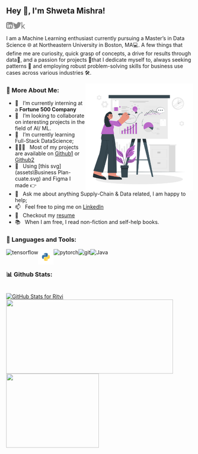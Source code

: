 ## Hey 👋, I'm Shweta Mishra!
<a href='https://www.linkedin.com/in/shwm/'><img align='left' alt="linkedin" src="assets\linkedin.svg" height='18px'/></a>
<a href='https://twitter.com/ShwetaM42355084'><img align='left' alt="twitter" src="assets\twitter.svg" height='18px'/></a>
<a href='https://www.kaggle.com/shwetamishra9090'><img alt="kaggle" src="assets\kaggle.svg" height='18px'/></a>

I am a Machine Learning enthusiast currently pursuing a Master’s in Data Science 🌐 at Northeastern University in Boston, MA💻. A few things that define me are curiosity, quick grasp of concepts, a drive for results through data🤖, and a passion for projects 🎨that I dedicate myself to, always seeking patterns 📱 and employing robust problem-solving skills for business use cases across various industries 🛠️.

<img align="right" alt="GIF" src="assets\Business Plan-cuate.svg" width="290px"/>

  
### 🧐 More About Me:

- 🔭 &nbsp; I’m currently interning at a **Fortune 500 Company**
- 🤝 &nbsp; I’m looking to collaborate on interesting projects in the field of AI/ ML.
- 🌱 &nbsp; I’m currently learning Full-Stack DataScience; 
- 👨🏻‍💻 &nbsp; Most of my projects are available on [Github1](https://github.com/MishraCo?tab=repositories) or [Github2](https://github.com/ShwetaM09?tab=repositories)
- 🎨 &nbsp; Using [this svg](assets\Business Plan-cuate.svg) and Figma I made 👉
- 💬 &nbsp; Ask me about anything Supply-Chain & Data related, I am happy to help;
- 📫 &nbsp; Feel free to ping me on [LinkedIn](https://www.linkedin.com/in/shwm/)
- 📝 &nbsp; Checkout my [resume](https://drive.google.com/file/d/1Ts9_g3JmXdXylzkd97jYjyagxjUB2UTU/view)
- 📚 &nbsp; When I am free, I read non-fiction and self-help books.

### 🔨 Languages and Tools:
<a href="https://www.tensorflow.org" target="_blank"> <img align="left" src="https://raw.githubusercontent.com/rahul-jha98/github_readme_icons/main/language_and_tools/square/tensorflow/tensorflow.svg" alt="tensorflow" height="42px"/> </a> 
<a href="https://www.python.org" target="_blank"><img align="left" alt="Python" height ="42px" src="assets\python-svgrepo-com.svg"></a>
<a href="https://pytorch.org/" target="_blank"> <img align="left" src="https://raw.githubusercontent.com/rahul-jha98/github_readme_icons/main/language_and_tools/square/pytorch/pytorch.svg" alt="pytorch" height="42px"/> </a>
<a href="https://git-scm.com/" target="_blank"> <img src="https://git-scm.com/images/logos/downloads/Git-Icon-1788C.svg" align="left" alt="git" height='42px'/> </a> 
<a href="https://www.java.com" target="_blank"><img align="left" alt="Java" height ="42px" src="https://www.vectorlogo.zone/logos/java/java-vertical.svg"></a>

<br>
<br>

### 📊 Github Stats:

<br>

<a href='https://github.com/MishraCo/MishraCo'>
    <img align = "center" width="700" src= "https://github-readme-streak-stats.herokuapp.com/?user=MishraCo&theme=radical&date_format=j%20M%5B%20Y%5D" alt="GitHub Stats for Ritvi" />
</a>
<a href="https://github.com/MishraCo/MishraCo">
  <img height=200 width="450" align="center" src="https://github-readme-stats.vercel.app/api?username=ShwetaM09&show_icons=true&hide=stars&theme=radical" />
</a>
<a href="https://github.com/MishraCo/MishraCo">
  <img height=200 width="250" align="center" src="https://github-readme-stats.vercel.app/api/top-langs/?username=MishraCo&layout=compact&theme=radical" />
</a>
